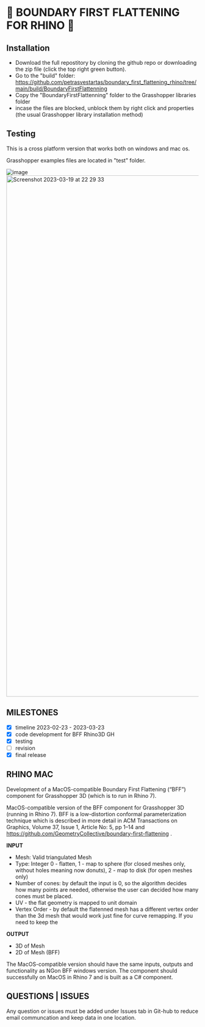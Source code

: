 # 🦏 BOUNDARY FIRST FLATTENING FOR RHINO 🦏

## Installation

* Download the full repostitory by cloning the github repo or downloading the zip file (click the top right green button).
* Go to the "build" folder: https://github.com/petrasvestartas/boundary_first_flattening_rhino/tree/main/build/BoundaryFirstFlattenning
* Copy the "BoundaryFirstFlattenning" folder to the Grasshopper libraries folder
* incase the files are blocked, unblock them by right click and properties (the usual Grasshopper library installation method)

## Testing

This is a cross platform version that works both on windows and mac os.

Grasshopper examples files are located in "test" folder.

![image](https://user-images.githubusercontent.com/18013985/226210126-99ac20ce-2c88-4d0b-9175-9b62cdf4a176.png)
<img width="1365" alt="Screenshot 2023-03-19 at 22 29 33" src="https://user-images.githubusercontent.com/18013985/226210877-42c35128-e0f1-4049-8eec-20a308857d13.png">


## MILESTONES

- [x] timeline 2023-02-23 - 2023-03-23
- [x] code development for BFF Rhino3D GH
- [x] testing
- [ ] revision
- [x] final release

## RHINO MAC

Development of a MacOS-compatible Boundary First Flattening (“BFF”) component for Grasshopper 3D (which is to run in Rhino 7).

MacOS-compatible version of the BFF component for Grasshopper 3D (running in Rhino 7). BFF is a low-distortion conformal parameterization technique which is described in more detail in ACM Transactions on Graphics, Volume 37, Issue 1, Article No: 5, pp 1–14 and https://github.com/GeometryCollective/boundary-first-flattening .



**INPUT**
* Mesh: Valid triangulated Mesh
* Type: Integer 0 - flatten, 1 - map to sphere (for closed meshes only, without holes meaning now donuts), 2 - map to disk (for open meshes only)
* Number of cones: by default the input is 0, so the algorithm decides how many points are needed, otherwise the user can decided how many cones must be placed.
* UV - the flat geometry is mapped to unit domain
* Vertex Order - by default the flatenned mesh has a different vertex order than the 3d mesh that would work just fine for curve remapping. If you need to keep the 

**OUTPUT**
* 3D of Mesh
* 2D of Mesh (BFF)

The MacOS-compatible version should have the same inputs, outputs and functionality as NGon BFF windows version. The component should  successfully on MacOS in Rhino 7 and is built as a C# component.

## QUESTIONS | ISSUES

Any question or issues must be added under Issues tab in Git-hub to reduce email communcation and keep data in one location.
